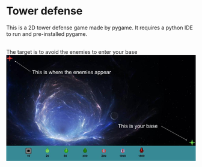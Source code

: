 # Tower defense
This is a 2D tower defense game made by pygame. It requires a python IDE to run and pre-installed pygame.

<br>
The target is to avoid the enemies to enter your base
<img src = "readme_images/pygame-td.jpg">
